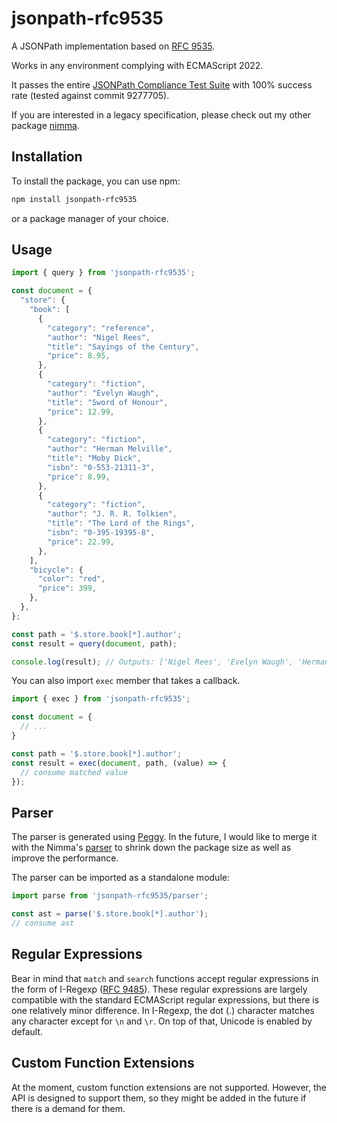 # jsonpath-rfc9535

A JSONPath implementation based on [RFC 9535](https://datatracker.ietf.org/doc/rfc9535/).

Works in any environment complying with ECMAScript 2022.

It passes the entire [JSONPath Compliance Test Suite](https://github.com/jsonpath-standard/jsonpath-compliance-test-suite) with 100% success rate (tested against commit 9277705).

If you are interested in a legacy specification, please check out my other package [nimma](https://github.com/P0lip/nimma).

## Installation

To install the package, you can use npm:

```sh
npm install jsonpath-rfc9535
```

or a package manager of your choice.

## Usage

```js
import { query } from 'jsonpath-rfc9535';

const document = {
  "store": {
    "book": [
      {
        "category": "reference",
        "author": "Nigel Rees",
        "title": "Sayings of the Century",
        "price": 8.95,
      },
      {
        "category": "fiction",
        "author": "Evelyn Waugh",
        "title": "Sword of Honour",
        "price": 12.99,
      },
      {
        "category": "fiction",
        "author": "Herman Melville",
        "title": "Moby Dick",
        "isbn": "0-553-21311-3",
        "price": 8.99,
      },
      {
        "category": "fiction",
        "author": "J. R. R. Tolkien",
        "title": "The Lord of the Rings",
        "isbn": "0-395-19395-8",
        "price": 22.99,
      },
    ],
    "bicycle": {
      "color": "red",
      "price": 399,
    },
  },
};

const path = '$.store.book[*].author';
const result = query(document, path);

console.log(result); // Outputs: ['Nigel Rees', 'Evelyn Waugh', 'Herman Melville', 'J. R. R. Tolkien']
```

You can also import `exec` member that takes a callback.

```ts
import { exec } from 'jsonpath-rfc9535';

const document = {
  // ...
}

const path = '$.store.book[*].author';
const result = exec(document, path, (value) => {
  // consume matched value
});
```
## Parser

The parser is generated using [Peggy](https://peggyjs.org/). In the future, I would like to merge it with the Nimma's [parser](https://github.com/P0lip/nimma/blob/master/src/parser/parser.mjs) to shrink down the package size as well as improve the performance.

The parser can be imported as a standalone module:

```js
import parse from 'jsonpath-rfc9535/parser';

const ast = parse('$.store.book[*].author');
// consume ast
```

## Regular Expressions

Bear in mind that `match` and `search` functions accept regular expressions in the form of I-Regexp ([RFC 9485](https://datatracker.ietf.org/doc/rfc9485/)).
These regular expressions are largely compatible with the standard ECMAScript regular expressions, but there is one relatively minor difference.
In I-Regexp, the dot (.) character matches any character except for `\n` and `\r`.
On top of that, Unicode is enabled by default.

## Custom Function Extensions

At the moment, custom function extensions are not supported.
However, the API is designed to support them, so they might be added in the future if there is a demand for them.
